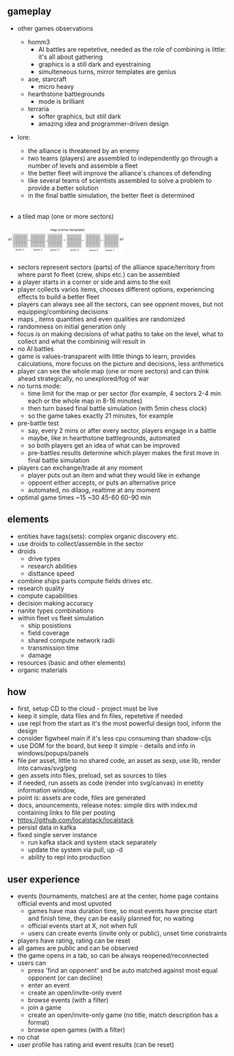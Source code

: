 
## gameplay

- other games observations
  - homm3 
    - AI battles are repetetive, needed as the role of combining is little: it's all about gathering
    - graphics is a still dark and eyestraining
    - simulteneous turns, mirror templates are genius
  - aoe, starcraft
    - micro heavy
  - hearthstone battlegrounds
    - mode is brilliant
  - terraria
    - softer graphics, but still dark
    - amazing idea and programmer-driven design
 
- lore:
  - the alliance is threatened by an enemy
  - two teams (players) are assembled to independently go through a number of levels and assemble a fleet
  - the better fleet will improve the alliance's chances of defending
  - like several teams of scientists assembled to solve a problem to provide a better solution
  - in the final battle simulation, the better fleet is determined
<br/><br/>

- a tiled map (one or more sectors) 

<img src="./assets/sectors1.png" /><img>

- sectors represent sectors (parts) of the alliance space/territory from where parst fo fleet (crew, ships etc.) can be assembled
- a player starts in a corner or side and aims to the exit
- player collects varios items, chooses different options, experiencing effects to build a better fleet
- players can always see all the sectors, can see oppnent moves, but not equipping/combining decisions
- maps , items quantities and even qualities are randomized
- randomness on initial generation only
- focus is on making decisions of what paths to take on the level, what to collect and what the combininig will result in
- no AI battles
- game is values-transparent with little things to learn, provides calculations, more focuss on the picture and decisions, less arithmetics
- player can see the whole map (one or more sectors) and can think ahead strategically, no unexplored/fog of war
- no turns mode:
  - time limit for the map or per sector (for example, 4 sectors 2-4 min each or the whole map in 8-16 minutes)
  - then turn based final battle simulation (with 5min chess clock)
  - so the game takes exactly 21 minutes, for example
- pre-battle test
  - say, every 2 mins or after every sector, players engage in a battle
  - maybe, like in hearthstone battlegrounds, automated
  - so both players get an idea of what can be improved
  - pre-battles results determine which player makes the first move in final battle simulation
- players can exchange/trade at any moment
  - player puts out an item and what they would like in exhange
  - oppoent either accepts, or puts an alternative price
  - automated, no dilaog, realtime at any moment  
- optimal game times ~15 ~30 45-60 60-90 min

## elements

- entities have tags(sets): complex organic discovery etc.
- use droids to collect/assemble in the sector
- droids
  - drive types 
  - research abilities
  - disttance speed
- combine ships parts compute fields drives etc.
- research quality
- compute capabilities
- decision making accuracy
- nanite types combinations
- within fleet vs fleet simulation
  - ship posistions
  - field coverage
  - shared compute network radii
  - transmission time
  - damage
- resources (basic and other elements)
- organic materials

## how

- first, setup CD to the cloud - project must be live
- keep it simple, data files and fn files, repetetive if needed
- use repl from the start as it's the most powerful design tool, inform the design
- consider figwheel main if it's less cpu consuming than shadow-cljs
- use DOM for the board, but keep it simple - details and info in windows/popups/panels
- file per asset, little to no shared code, an asset as sexp, use lib, render into canvas/svg/png
- gen assets into files, preload, set as sources to tiles
- if needed, run assets as code (render into svg/canvas) in enetity information window, 
- point is: assets are code, files are generated
- docs, anouncements, release notes: simple dirs with index.md containing links to file per posting
- https://github.com/localstack/localstack
- persist data in kafka
- fixed single server instance
  - run kafka stack and system stack separately
  - update the system via pull, up -d
  - ability to repl into production

## user experience

- events (tournaments, matches) are at the center, home page contains official events and most upvoted
  - games have max duration time, so most events have precise start and finish time, they can be easily planned for, no waiting
  - official events start at X, not when full
  - users can create events (invite only or public), unset time constraints
- players have rating, rating can be reset
- all games are public and can be observed
- the game opens in a tab, so can be always reopened/reconnected
- users can
  - press 'find an opponent' and be auto matched against most equal opponent (or can decline)
  - enter an event
  - create an open/invite-only  event
  - browse events (with a filter)
  - join a game
  - create an open/invite-only game (no title, match description has a format)
  - browse open games (with a filter)
- no chat
- user profile has rating and event results (can be reset)